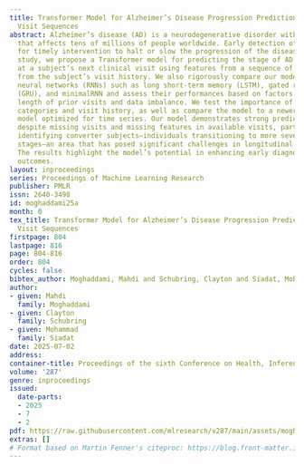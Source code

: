 ```yaml
---
title: Transformer Model for Alzheimer’s Disease Progression Prediction Using  Longitudinal
  Visit Sequences
abstract: Alzheimer’s disease (AD) is a neurodegenerative disorder with no known cure
  that affects tens of millions of people worldwide. Early detection of AD is critical
  for timely intervention to halt or slow the progression of the disease. In this
  study, we propose a Transformer model for predicting the stage of AD progression
  at a subject’s next clinical visit using features from a sequence of visits extracted
  from the subject’s visit history. We also rigorously compare our model to recurrent
  neural networks (RNNs) such as long short-term memory (LSTM), gated recurrent unit
  (GRU), and minimalRNN and assess their performances based on factors such as the
  length of prior visits and data imbalance. We test the importance of different feature
  categories and visit history, as well as compare the model to a newer Transfomer-based
  model optimized for time series. Our model demonstrates strong predictive performance
  despite missing visits and missing features in available visits, particularly in
  identifying converter subjects–individuals transitioning to more severe disease
  stages–an area that has posed significant challenges in longitudinal prediction.
  The results highlight the model’s potential in enhancing early diagnosis and patient
  outcomes.
layout: inproceedings
series: Proceedings of Machine Learning Research
publisher: PMLR
issn: 2640-3498
id: moghaddami25a
month: 0
tex_title: Transformer Model for Alzheimer’s Disease Progression Prediction Using  Longitudinal
  Visit Sequences
firstpage: 804
lastpage: 816
page: 804-816
order: 804
cycles: false
bibtex_author: Moghaddami, Mahdi and Schubring, Clayton and Siadat, Mohammad
author:
- given: Mahdi
  family: Moghaddami
- given: Clayton
  family: Schubring
- given: Mohammad
  family: Siadat
date: 2025-07-02
address:
container-title: Proceedings of the sixth Conference on Health, Inference, and Learning
volume: '287'
genre: inproceedings
issued:
  date-parts:
  - 2025
  - 7
  - 2
pdf: https://raw.githubusercontent.com/mlresearch/v287/main/assets/moghaddami25a/moghaddami25a.pdf
extras: []
# Format based on Martin Fenner's citeproc: https://blog.front-matter.io/posts/citeproc-yaml-for-bibliographies/
---
```

